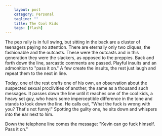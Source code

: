 ```yaml
---                                                 
    layout: post                                    
    category: Personal                              
    tagline: ""
    title: The Cool Kids                               
    tags: [flash]   
---
```


 The pep rally is in full swing, but sitting in the back are a cluster of teenagers paying no attention. There are eternally only two cliques, the fashionable and the outcasts. These were the outcasts and in this generation they were the slackers, as opposed to the preppies. Back and forth down the line, sarcastic comments are passed. Playful insults and an admonition to "pass it on." A few create the insults, the rest just laugh and repeat them to the next in line.

Today, one of the rest crafts one of his own, an observation about the suspected sexual proclivities of another, the same as a thousand such messages. It passes down the line until it reaches one of the cool kids, a heavy set guy, who hears some imperceptible difference in the tone and stands to look down the line. He calls out, "What the fuck is wrong with you? That's not funny!" Spotting the guilty one, he sits down and whispers into the ear next to him.

Down the telephone line comes the message: "Kevin can go fuck himself. Pass it on."
 




